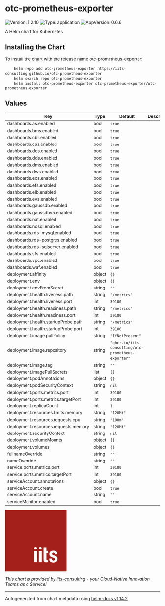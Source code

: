 # otc-prometheus-exporter

![Version: 1.2.10](https://img.shields.io/badge/Version-1.2.10-informational?style=flat-square) ![Type: application](https://img.shields.io/badge/Type-application-informational?style=flat-square) ![AppVersion: 0.6.6](https://img.shields.io/badge/AppVersion-0.6.6-informational?style=flat-square)

A Helm chart for Kubernetes

## Installing the Chart

To install the chart with the release name otc-prometheus-exporter:

```shell
    helm repo add otc-prometheus-exporter https://iits-consulting.github.io/otc-prometheus-exporter
    helm search repo otc-prometheus-exporter
    helm install otc-prometheus-exporter otc-prometheus-exporter/otc-prometheus-exporter
```

## Values

| Key | Type | Default | Description |
|-----|------|---------|-------------|
| dashboards.as.enabled | bool | `true` |  |
| dashboards.bms.enabled | bool | `true` |  |
| dashboards.cbr.enabled | bool | `true` |  |
| dashboards.css.enabled | bool | `true` |  |
| dashboards.dcs.enabled | bool | `true` |  |
| dashboards.dds.enabled | bool | `true` |  |
| dashboards.dms.enabled | bool | `true` |  |
| dashboards.dws.enabled | bool | `true` |  |
| dashboards.ecs.enabled | bool | `true` |  |
| dashboards.efs.enabled | bool | `true` |  |
| dashboards.elb.enabled | bool | `true` |  |
| dashboards.evs.enabled | bool | `true` |  |
| dashboards.gaussdb.enabled | bool | `true` |  |
| dashboards.gaussdbv5.enabled | bool | `true` |  |
| dashboards.nat.enabled | bool | `true` |  |
| dashboards.nosql.enabled | bool | `true` |  |
| dashboards.rds-mysql.enabled | bool | `true` |  |
| dashboards.rds-postgres.enabled | bool | `true` |  |
| dashboards.rds-sqlserver.enabled | bool | `true` |  |
| dashboards.sfs.enabled | bool | `true` |  |
| dashboards.vpc.enabled | bool | `true` |  |
| dashboards.waf.enabled | bool | `true` |  |
| deployment.affinity | object | `{}` |  |
| deployment.env | object | `{}` |  |
| deployment.envFromSecret | string | `""` |  |
| deployment.health.liveness.path | string | `"/metrics"` |  |
| deployment.health.liveness.port | int | `39100` |  |
| deployment.health.readiness.path | string | `"/metrics"` |  |
| deployment.health.readiness.port | int | `39100` |  |
| deployment.health.startupProbe.path | string | `"/metrics"` |  |
| deployment.health.startupProbe.port | int | `39100` |  |
| deployment.image.pullPolicy | string | `"IfNotPresent"` |  |
| deployment.image.repository | string | `"ghcr.io/iits-consulting/otc-prometheus-exporter"` |  |
| deployment.image.tag | string | `""` |  |
| deployment.imagePullSecrets | list | `[]` |  |
| deployment.podAnnotations | object | `{}` |  |
| deployment.podSecurityContext | string | `nil` |  |
| deployment.ports.metrics.port | int | `39100` |  |
| deployment.ports.metrics.targetPort | int | `39100` |  |
| deployment.replicaCount | int | `1` |  |
| deployment.resources.limits.memory | string | `"128Mi"` |  |
| deployment.resources.requests.cpu | string | `"100m"` |  |
| deployment.resources.requests.memory | string | `"128Mi"` |  |
| deployment.securityContext | string | `nil` |  |
| deployment.volumeMounts | object | `{}` |  |
| deployment.volumes | object | `{}` |  |
| fullnameOverride | string | `""` |  |
| nameOverride | string | `""` |  |
| service.ports.metrics.port | int | `39100` |  |
| service.ports.metrics.targetPort | int | `39100` |  |
| serviceAccount.annotations | object | `{}` |  |
| serviceAccount.create | bool | `true` |  |
| serviceAccount.name | string | `""` |  |
| serviceMonitor.enabled | bool | `true` |  |

<img src="../../img/iits.svg" alt="iits consulting" id="logo" width="200" height="200">

<br>

*This chart is provided by [iits-consulting](https://iits-consulting.de/) - your Cloud-Native Innovation Teams as a Service!*

----------------------------------------------
Autogenerated from chart metadata using [helm-docs v1.14.2](https://github.com/norwoodj/helm-docs/releases/v1.14.2)